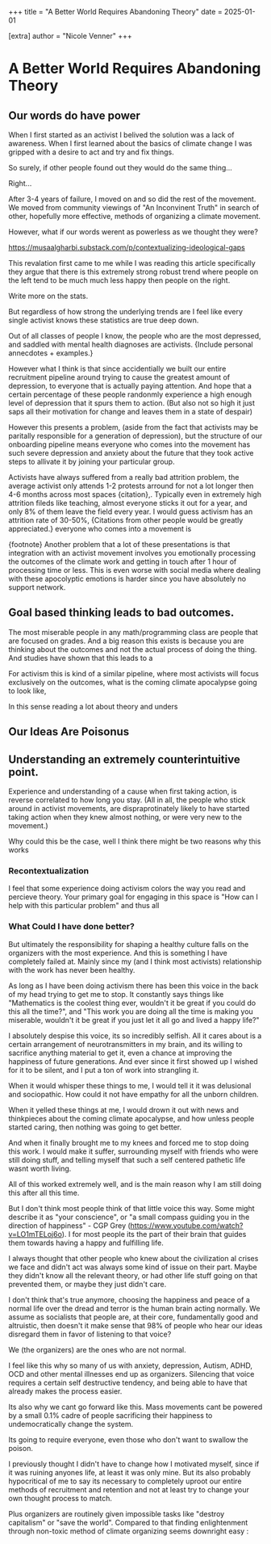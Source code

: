 +++
title = "A Better World Requires Abandoning Theory"
date = 2025-01-01

[extra]
author = "Nicole Venner"
+++

# A Better World Requires Abandoning Theory

## Our words do have power

When I first started as an activist I belived the solution was a lack of awareness. When I first learned about the basics of climate change I was gripped with a desire to act and try and fix things.

So surely, if other people found out they would do the same thing...

Right...

After 3-4 years of failure, I moved on and so did the rest of the movement. We moved from community viewings of "An Inconvinent Truth" in search of other, hopefully more effective, methods of organizing a climate movement.

However, what if our words werent as powerless as we thought they were?

https://musaalgharbi.substack.com/p/contextualizing-ideological-gaps

This revalation first came to me while I was reading this article specifically they argue that there is this extremely strong robust trend where people on the left tend to be much much less happy then people on the right.

Write more on the stats.

But regardless of how strong the underlying trends are I feel like every single activist knows these statistics are true deep down.

Out of all classes of people I know, the people who are the most depressed, and saddled with mental health diagnoses are activists. {Include personal annecdotes + examples.}

However what I think is that since accidentially we built our entire recruitment pipeline around trying to cause the greatest amount of depression, to everyone that is actually paying attention. And hope that a certain percentage of these people randonmly experience a high enough level of depression that it spurs them to action. (But also not so high it just saps all their motivation for change and leaves them in a state of despair)

However this presents a problem, (aside from the fact that activists may be paritally responsible for a generation of depression), but the structure of our onboarding pipeline means everyone who comes into the movement has such severe depression and anxiety about the future that they took active steps to allivate it by joining your particular group.

Activists have always suffered from a really bad attrition problem, the average activist only attends 1-2 protests arround for not a lot longer then 4-6 months across most spaces {citation},. Typically even in extremely high attrition fileds like teaching, almost everyone sticks it out for a year, and only 8% of them leave the field every year. I would guess activism has an attrition rate of 30-50%, {Citations from other people would be greatly appreciated.}
everyone who comes into a movement is

{footnote}
Another problem that a lot of these presentations is that integration with an activist movement involves you emotionally processing the outcomes of the climate work and getting in touch after 1 hour of processing time or less. This is even worse with social media where dealing with these apocolyptic emotions is harder since you have absolutely no support network.

## Goal based thinking leads to bad outcomes.

The most miserable people in any math/programming class are people that are focused on grades. And a big reason this exists is because you are thinking about the outcomes and not the actual process of doing the thing. And studies have shown that this leads to a

For activism this is kind of a similar pipeline, where most activists will focus exclusively on the outcomes, what is the coming climate apocalypse going to look like,

In this sense reading a lot about theory and unders

## Our Ideas Are Poisonus

## Understanding an extremely counterintuitive point.

Experience and understanding of a cause when first taking action, is reverse correlated to how long you stay. (All in all, the people who stick around in activist movements, are dispraprotinately likely to have started taking action when they knew almost nothing, or were very new to the movement.)

Why could this be the case, well I think there might be two reasons why this works

### Recontextualization

I feel that some experience doing activism colors the way you read and percieve theory. Your primary goal for engaging in this space is "How can I help with this particular problem" and thus all

### What Could I have done better?

But ultimately the responsibility for shaping a healthy culture falls on the organizers with the most experience. And this is something I have completely failed at. Mainly since my (and I think most activists) relationship with the work has never been healthy.

As long as I have been doing activism there has been this voice in the back of my head trying to get me to stop. It constantly says things like "Mathematics is the coolest thing ever, wouldn't it be great if you could do this all the time?", and "This work you are doing all the time is making you miserable, wouldn't it be great if you just let it all go and lived a happy life?"

I absolutely despise this voice, its so incredibly selfish. All it cares about is a certain arrangement of neurotransmitters in my brain, and its willing to sacrifice anything material to get it, even a chance at improving the happiness of future generations. And ever since it first showed up I wished for it to be silent, and I put a ton of work into strangling it.

When it would whisper these things to me, I would tell it it was delusional and sociopathic. How could it not have empathy for all the unborn children.

When it yelled these things at me, I would drown it out with news and thinkpieces about the coming climate apocalypse, and how unless people started caring, then nothing was going to get better.

And when it finally brought me to my knees and forced me to stop doing this work. I would make it suffer, surrounding myself with friends who were still doing stuff, and telling myself that such a self centered pathetic life wasnt worth living.

All of this worked extremely well, and is the main reason why I am still doing this after all this time.

But I don't think most people think of that little voice this way. Some might describe it as "your conscience", or "a small compass guiding you in the direction of happiness" - CGP Grey (https://www.youtube.com/watch?v=LO1mTELoj6o). I for most people its the part of their brain that guides them towards having a happy and fulfilling life.

I always thought that other people who knew about the civilization al crises we face and didn't act was always some kind of issue on their part. Maybe they didn't know all the relevant theory, or had other life stuff going on that prevented them, or maybe they just didn't care.

I don't think that's true anymore, choosing the happiness and peace of a normal life over the dread and terror is the human brain acting normally. We assume as socialists that people are, at their core, fundamentally good and altruistic, then doesn't it make sense that 98% of people who hear our ideas disregard them in favor of listening to that voice?

We (the organizers) are the ones who are not normal.

I feel like this why so many of us with anxiety, depression, Autism, ADHD, OCD and other mental illnesses end up as organizers. Silencing that voice requires a certain self destructive tendency, and being able to have that already makes the process easier.

Its also why we cant go forward like this. Mass movements cant be powered by a small 0.1% cadre of people sacrificing their happiness to undemocratically change the system.

Its going to require everyone, even those who don't want to swallow the poison.

I previously thought I didn't have to change how I motivated myself, since if it was ruining anyones life, at least it was only mine. But its also probably hypocritical of me to say its necessary to completely uproot our entire methods of recruitment and retention and not at least try to change your own thought process to match.

Plus organizers are routinely given impossible tasks like "destroy capitalism" or "save the world". Compared to that finding enlightenment through non-toxic method of climate organizing seems downright easy :
